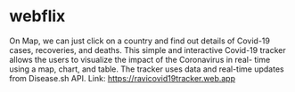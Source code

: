 # webflix
On Map, we can just click on a country and find out details of Covid-19 cases, recoveries, and deaths. This simple and interactive Covid-19 tracker allows the users to visualize the impact of the Coronavirus in real- time using a map, chart, and table. The tracker uses data and real-time updates from Disease.sh API. Link: https://ravicovid19tracker.web.app
